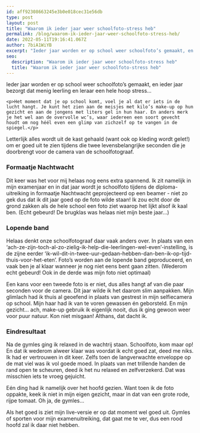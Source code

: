 ```yaml
---
id: aff92308663245e3b0e018cec31e56db
type: post
layout: post
title: "Waarom ik ieder jaar weer schoolfoto-stress heb"
permalink: /blog/waarom-ik-ieder-jaar-weer-schoolfoto-stress-heb/
date: 2022-05-11T19:16:41.067Z
author: 7biA1WiYB
excerpt: "Ieder jaar worden er op school weer schoolfoto’s gemaakt, en ieder jaar bezorgt dat menig leerling en leraar een hele hoop stress...   "
seo:
  description: "Waarom ik ieder jaar weer schoolfoto-stress heb"
  title: "Waarom ik ieder jaar weer schoolfoto-stress heb"
---
```

Ieder jaar worden er op school weer schoolfoto’s gemaakt, en ieder jaar bezorgt dat menig leerling en leraar een hele hoop stress...   

    <p>Het moment dat je op school komt, voel je al dat er iets in de lucht hangt. Je kunt het zien aan de meisjes met kilo’s make-up op hun gezicht en aan de jongens met liters gel in hun haar. En anders merk je het wel aan de overvolle wc’s, waar iedereen een soort gevecht houdt om nog héél even een glimp van zichzelf op te vangen in de spiegel.</p>
<p>Letterlijk alles wordt uit de kast gehaald (want ook op kleding wordt gelet!) om er goed uit te zien tijdens die twee levensbelangrijke seconden die je doorbrengt voor de camera van de schoolfotograaf.</p>
<h3>Formaatje Nachtwacht</h3>
<p>Dit keer was het voor mij helaas nog eens extra spannend. Ik zit namelijk in mijn examenjaar en in dat jaar wordt je schoolfoto tijdens de diploma-uitreiking in formaatje Nachtwacht geprojecteerd op een beamer - niet zo gek dus dat ik dit jaar goed op de foto wilde staan! Ik zou echt door de grond zakken als de hele school een foto ziet waarop het lijkt alsof ik kaal ben. (Echt gebeurd! De brugklas was helaas niet mijn beste jaar...)</p>
<h3>Lopende band</h3>
<p>Helaas denkt onze schoolfotograaf daar vaak anders over. In plaats van een ‘ach-ze-zijn-toch-al-zo-zielig-ik-help-die-leerlingen-wel-even’-instelling, is de zijne eerder ‘ik-wil-dit-in-twee-uur-gedaan-hebben-dan-ben-ik-op-tijd-thuis-voor-het-eten’. Foto’s worden aan de lopende band geproduceerd, en vaak ben je al klaar wanneer je nog niet eens bent gaan zitten. (Wederom echt gebeurd! Ook in de derde was mijn foto niet optimaal)</p>
<p>Een kans voor een tweede foto is er niet, dus alles hangt af van die paar seconden voor de camera. Dit jaar wilde ik het daarom slim aanpakken. Mijn glimlach had ik thuis al geoefend in plaats van gestrest in mijn selfiecamera op school. Mijn haar had ik van te voren gewassen én geborsteld. En mijn gezicht… ach, make-up gebruik ik eigenlijk nooit, dus ik ging gewoon weer voor puur natuur. Kon niet misgaan! Althans, dat dacht ik.</p>
<h3>Eindresultaat</h3>
<p>Na de gymles ging ik relaxed in de wachtrij staan. Schoolfoto, kom maar op! En dat ik wederom alweer klaar was voordat ik echt goed zat, deed me niks. Ik had er vertrouwen in dit keer. Zelfs toen de langverwachte enveloppe op de mat viel was ik vol goede moed. In plaats van met trillende handen de rand open te scheuren, deed ik het nu relaxed en zelfverzekerd. Dat was misschien iets te vroeg gejuicht.</p>
<p>Eén ding had ik namelijk over het hoofd gezien. Want toen ik de foto oppakte, keek ik niet in mijn eigen gezicht, maar in dat van een grote rode, rijpe tomaat. Oh ja, de gymles... </p>
<p>Als het goed is ziet mijn live-versie er op dat moment wel goed uit. Gymles of sporten voor mijn examenuitreiking, dat gaat me te ver, dus een rood hoofd zal ik daar niet hebben.</p>  
